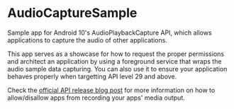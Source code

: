 # AudioCaptureSample

Sample app for Android 10's AudioPlaybackCapture API, which allows applications to capture the audio of other applications.

This app serves as a showcase for how to request the proper permissions and architect an application by using a foreground service that wraps the audio sample data capturing. You can also use it to ensure your application behaves properly when targetting API level 29 and above.

Check the [official API release blog post](https://android-developers.googleblog.com/2019/07/capturing-audio-in-android-q.html) for more information on how to allow/disallow apps from recording your apps' media output.
